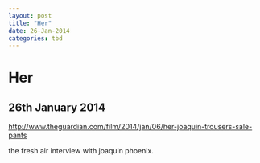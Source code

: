 ```yaml
---
layout: post
title: "Her"
date: 26-Jan-2014
categories: tbd
---
```


# Her

## 26th January 2014

http://www.theguardian.com/film/2014/jan/06/her-joaquin-trousers-sale-pants

 

the fresh air interview with joaquin phoenix.
